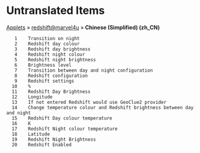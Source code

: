 # Untranslated Items
[Applets](../../../README.md) &#187; [redshift@marvel4u](../README.md) &#187; **Chinese (Simplified) (zh_CN)**

       1	Transition on night
       2	Redshift day colour
       3	Redshift day brightness
       4	Redshift night colour
       5	Redshift night brightness
       6	Brightness level
       7	Transition between day and night configuration
       8	Redshift configuration
       9	Redshift settings
      10	%
      11	Redshift Day Brightness
      12	Longitude
      13	If not entered Redshift would use GeoClue2 provider
      14	Change temperature colour and Redshift brightness between day and night
      15	Redshift Day colour temperature
      16	K
      17	Redshift Night colour temperature
      18	Latitude
      19	Redshift Night Brightness
      20	Redshift Enabled

